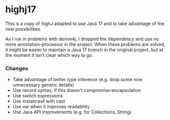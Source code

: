 # highj17

This is a copy of highJ adapted to use Java 17 and to take advantage of the new possibilities. 

As I run in problems with derive4j, I dropped the dependency and use no more annotation-processor in the project. When these problems are solved, it might be easier to maintain a Java 17 branch in the original project, but at the moment it isn't clear which way to go.

### Changes
* Take advantage of better type inference (e.g. drop some now unnecessary generic details)
* Use record syntax, if this doesn't compromise encapsulation
* Use switch expressions
* Use instanceof with cast
* Use var when it improves readability
* Use Java API improvements (e.g. for Collections, String)
